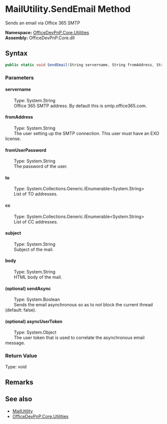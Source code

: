 # MailUtility.SendEmail Method  
 Sends an email via Office 365 SMTP   

**Namespace:** [OfficeDevPnP.Core.Utilities](OfficeDevPnP.Core.Utilities.md)  
**Assembly:** OfficeDevPnP.Core.dll  
## Syntax
```C#
public static void SendEmail(String servername, String fromAddress, String fromUserPassword, IEnumerable<String> to, IEnumerable<String> cc, String subject, String body, Boolean sendAsync, Object asyncUserToken)
```
### Parameters
#### servername  
&emsp;&emsp;Type: System.String  
&emsp;&emsp;Office 365 SMTP address. By default this is smtp.office365.com.  

  

#### fromAddress  
&emsp;&emsp;Type: System.String  
&emsp;&emsp;The user setting up the SMTP connection. This user must have an EXO license.  

  

#### fromUserPassword  
&emsp;&emsp;Type: System.String  
&emsp;&emsp;The password of the user.  

  

#### to  
&emsp;&emsp;Type: System.Collections.Generic.IEnumerable<System.String>  
&emsp;&emsp;List of TO addresses.  

  

#### cc  
&emsp;&emsp;Type: System.Collections.Generic.IEnumerable<System.String>  
&emsp;&emsp;List of CC addresses.  

  

#### subject  
&emsp;&emsp;Type: System.String  
&emsp;&emsp;Subject of the mail.  

  

#### body  
&emsp;&emsp;Type: System.String  
&emsp;&emsp;HTML body of the mail.  

  

#### (optional) sendAsync  
&emsp;&emsp;Type: System.Boolean  
&emsp;&emsp;Sends the email asynchronous so as to not block the current thread (default: false).  

  

#### (optional) asyncUserToken  
&emsp;&emsp;Type: System.Object  
&emsp;&emsp;The user token that is used to correlate the asynchronous email message.  

  

### Return Value
Type: void  

## Remarks
  
## See also
- [MailUtility](OfficeDevPnP.Core.Utilities.MailUtility.md) 
- [OfficeDevPnP.Core.Utilities](OfficeDevPnP.Core.Utilities.md) 
